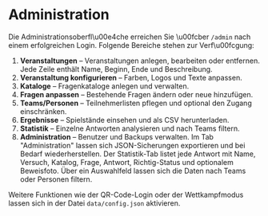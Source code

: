 # Administration

Die Administrationsoberfl\u00e4che erreichen Sie \u00fcber `/admin` nach einem erfolgreichen Login. Folgende Bereiche stehen zur Verf\u00fcgung:

1. **Veranstaltungen** – Veranstaltungen anlegen, bearbeiten oder entfernen. Jede Zeile enthält Name, Beginn, Ende und Beschreibung.
2. **Veranstaltung konfigurieren** – Farben, Logos und Texte anpassen.
3. **Kataloge** – Fragenkataloge anlegen und verwalten.
4. **Fragen anpassen** – Bestehende Fragen ändern oder neue hinzufügen.
5. **Teams/Personen** – Teilnehmerlisten pflegen und optional den Zugang einschränken.
6. **Ergebnisse** – Spielstände einsehen und als CSV herunterladen.
7. **Statistik** – Einzelne Antworten analysieren und nach Teams filtern.
8. **Administration** – Benutzer und Backups verwalten.
Im Tab "Administration" lassen sich JSON-Sicherungen exportieren und bei Bedarf wiederherstellen.
Der Statistik-Tab listet jede Antwort mit Name, Versuch, Katalog, Frage, Antwort, Richtig-Status und optionalem Beweisfoto. Über ein Auswahlfeld lassen sich die Daten nach Teams oder Personen filtern.

Weitere Funktionen wie der QR-Code-Login oder der Wettkampfmodus lassen sich in der Datei `data/config.json` aktivieren.
